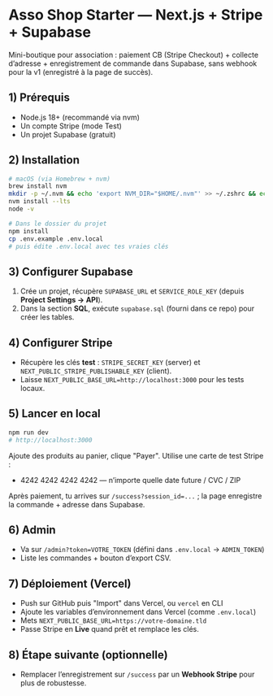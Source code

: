 # Asso Shop Starter — Next.js + Stripe + Supabase

Mini-boutique pour association : paiement CB (Stripe Checkout) + collecte d’adresse + enregistrement de commande dans Supabase, sans webhook pour la v1 (enregistré à la page de succès).

## 1) Prérequis
- Node.js 18+ (recommandé via nvm)
- Un compte Stripe (mode Test)
- Un projet Supabase (gratuit)

## 2) Installation
```bash
# macOS (via Homebrew + nvm)
brew install nvm
mkdir -p ~/.nvm && echo 'export NVM_DIR="$HOME/.nvm"' >> ~/.zshrc && echo 'source $(brew --prefix nvm)/nvm.sh' >> ~/.zshrc && source ~/.zshrc
nvm install --lts
node -v

# Dans le dossier du projet
npm install
cp .env.example .env.local
# puis édite .env.local avec tes vraies clés
```

## 3) Configurer Supabase
1. Crée un projet, récupère `SUPABASE_URL` et `SERVICE_ROLE_KEY` (depuis **Project Settings → API**).
2. Dans la section **SQL**, exécute `supabase.sql` (fourni dans ce repo) pour créer les tables.

## 4) Configurer Stripe
- Récupère les clés **test** : `STRIPE_SECRET_KEY` (server) et `NEXT_PUBLIC_STRIPE_PUBLISHABLE_KEY` (client).
- Laisse `NEXT_PUBLIC_BASE_URL=http://localhost:3000` pour les tests locaux.

## 5) Lancer en local
```bash
npm run dev
# http://localhost:3000
```
Ajoute des produits au panier, clique "Payer". Utilise une carte de test Stripe :
- 4242 4242 4242 4242 — n’importe quelle date future / CVC / ZIP

Après paiement, tu arrives sur `/success?session_id=...` ; la page enregistre la commande + adresse dans Supabase.

## 6) Admin
- Va sur `/admin?token=VOTRE_TOKEN` (défini dans `.env.local` → `ADMIN_TOKEN`)
- Liste les commandes + bouton d’export CSV.

## 7) Déploiement (Vercel)
- Push sur GitHub puis "Import" dans Vercel, ou `vercel` en CLI
- Ajoute les variables d’environnement dans Vercel (comme `.env.local`)
- Mets `NEXT_PUBLIC_BASE_URL=https://votre-domaine.tld`
- Passe Stripe en **Live** quand prêt et remplace les clés.

## 8) Étape suivante (optionnelle)
- Remplacer l’enregistrement sur `/success` par un **Webhook Stripe** pour plus de robustesse.
